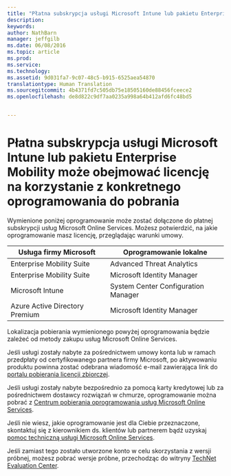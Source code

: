 ```yaml
---
title: "Płatna subskrypcja usługi Microsoft Intune lub pakietu Enterprise Mobility może obejmować licencję na korzystanie z konkretnego oprogramowania do pobrania | Microsoft Intune"
description: 
keywords: 
author: NathBarn
manager: jeffgilb
ms.date: 06/08/2016
ms.topic: article
ms.prod: 
ms.service: 
ms.technology: 
ms.assetid: 9d031fa7-9c07-48c5-b915-6525aea54870
translationtype: Human Translation
ms.sourcegitcommit: 4b4371fd7c505db75e18505160de88456fceece2
ms.openlocfilehash: de8d822c9df7aa0235a998a64b412afd6fc48bd5


---
```


# Płatna subskrypcja usługi Microsoft Intune lub pakietu Enterprise Mobility może obejmować licencję na korzystanie z konkretnego oprogramowania do pobrania

Wymienione poniżej oprogramowanie może zostać dołączone do płatnej subskrypcji usług Microsoft Online Services.  Możesz potwierdzić, na jakie oprogramowanie masz licencję, przeglądając warunki umowy.

| **Usługa firmy Microsoft**    | **Oprogramowanie lokalne**           |
| ------------- |-------------|
|Enterprise Mobility Suite |    Advanced Threat Analytics |
|Enterprise Mobility Suite |    Microsoft Identity Manager |
|Microsoft Intune | System Center Configuration Manager |
|Azure Active Directory Premium |   Microsoft Identity Manager |

Lokalizacja pobierania wymienionego powyżej oprogramowania będzie zależeć od metody zakupu usług Microsoft Online Services.

Jeśli usługi zostały nabyte za pośrednictwem umowy konta lub w ramach przedpłaty od certyfikowanego partnera firmy Microsoft, po aktywowaniu produktu powinna zostać odebrana wiadomość e-mail zawierająca link do [portalu pobierania licencji zbiorczej](https://www.microsoft.com/Licensing/servicecenter/default.aspx).

Jeśli usługi zostały nabyte bezpośrednio za pomocą karty kredytowej lub za pośrednictwem dostawcy rozwiązań w chmurze, oprogramowanie można pobrać z [Centrum pobierania oprogramowania usług Microsoft Online Services](https://www.microsoft.com/online/downloads/HomeRealmDiscovery.aspx).

Jeśli nie wiesz, jakie oprogramowanie jest dla Ciebie przeznaczone, skontaktuj się z kierownikiem ds. klientów lub partnerem bądź uzyskaj [pomoc techniczną usługi Microsoft Online Services](https://technet.microsoft.com/en-us/dn932057.aspx).

Jeśli zamiast tego zostało utworzone konto w celu skorzystania z wersji próbnej, możesz pobrać wersje próbne, przechodząc do witryny [TechNet Evaluation Center](https://www.microsoft.com/evalcenter/try).



<!--HONumber=Jun16_HO4-->


